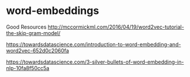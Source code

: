 # word-embeddings

Good Resources
http://mccormickml.com/2016/04/19/word2vec-tutorial-the-skip-gram-model/

https://towardsdatascience.com/introduction-to-word-embedding-and-word2vec-652d0c2060fa

https://towardsdatascience.com/3-silver-bullets-of-word-embedding-in-nlp-10fa8f50cc5a
